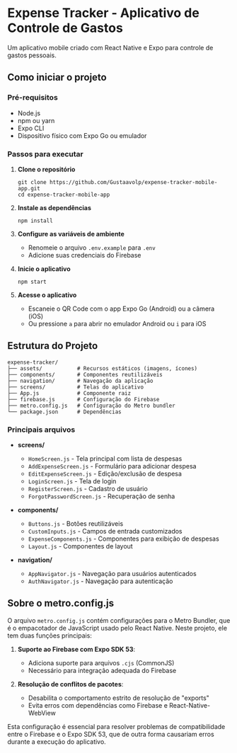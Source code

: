 # Expense Tracker - Aplicativo de Controle de Gastos

Um aplicativo mobile criado com React Native e Expo para controle de gastos pessoais.

## Como iniciar o projeto

### Pré-requisitos
- Node.js
- npm ou yarn
- Expo CLI
- Dispositivo físico com Expo Go ou emulador

### Passos para executar

1. **Clone o repositório**
   ```
   git clone https://github.com/Gustaavolp/expense-tracker-mobile-app.git
   cd expense-tracker-mobile-app
   ```

2. **Instale as dependências**
   ```
   npm install
   ```

3. **Configure as variáveis de ambiente**
   - Renomeie o arquivo `.env.example` para `.env`
   - Adicione suas credenciais do Firebase

4. **Inicie o aplicativo**
   ```
   npm start
   ```

5. **Acesse o aplicativo**
   - Escaneie o QR Code com o app Expo Go (Android) ou a câmera (iOS)
   - Ou pressione `a` para abrir no emulador Android ou `i` para iOS

## Estrutura do Projeto

```
expense-tracker/
├── assets/           # Recursos estáticos (imagens, ícones)
├── components/       # Componentes reutilizáveis
├── navigation/       # Navegação da aplicação
├── screens/          # Telas do aplicativo
├── App.js            # Componente raiz
├── firebase.js       # Configuração do Firebase
├── metro.config.js   # Configuração do Metro bundler
└── package.json      # Dependências
```

### Principais arquivos

- **screens/**
  - `HomeScreen.js` - Tela principal com lista de despesas
  - `AddExpenseScreen.js` - Formulário para adicionar despesa
  - `EditExpenseScreen.js` - Edição/exclusão de despesa
  - `LoginScreen.js` - Tela de login
  - `RegisterScreen.js` - Cadastro de usuário
  - `ForgotPasswordScreen.js` - Recuperação de senha

- **components/**
  - `Buttons.js` - Botões reutilizáveis
  - `CustomInputs.js` - Campos de entrada customizados
  - `ExpenseComponents.js` - Componentes para exibição de despesas
  - `Layout.js` - Componentes de layout

- **navigation/**
  - `AppNavigator.js` - Navegação para usuários autenticados
  - `AuthNavigator.js` - Navegação para autenticação

## Sobre o metro.config.js

O arquivo `metro.config.js` contém configurações para o Metro Bundler, que é o empacotador de JavaScript usado pelo React Native. Neste projeto, ele tem duas funções principais:

1. **Suporte ao Firebase com Expo SDK 53**:
   - Adiciona suporte para arquivos `.cjs` (CommonJS)
   - Necessário para integração adequada do Firebase

2. **Resolução de conflitos de pacotes**:
   - Desabilita o comportamento estrito de resolução de "exports"
   - Evita erros com dependências como Firebase e React-Native-WebView

Esta configuração é essencial para resolver problemas de compatibilidade entre o Firebase e o Expo SDK 53, que de outra forma causariam erros durante a execução do aplicativo.